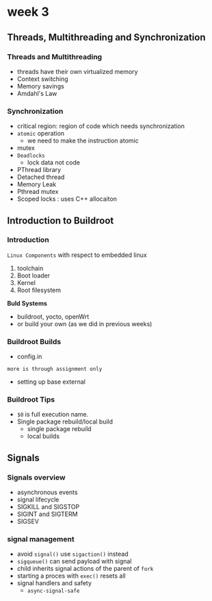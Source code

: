 # week 3

## Threads, Multithreading and Synchronization

### Threads and Multithreading

* threads have their own virtualized memory
* Context switching
* Memory savings
* Amdahl's Law

### Synchronization

* critical region: region of code which needs synchronization
* `atomic` operation
    * we need to make the instruction atomic
* mutex
* `Deadlocks`
    * lock data not code
* PThread library
* Detached thread
* Memory Leak
* Pthread mutex
* Scoped locks : uses C++ allocaiton


## Introduction to Buildroot

### Introduction
`Linux Components` with respect to embedded linux

1. toolchain
2. Boot loader
3. Kernel
4. Root filesystem

**Buld Systems**

* buildroot, yocto, openWrt
* or build your own (as we did in previous weeks)


### Buildroot Builds

* config.in

`more is through assignment only`

* setting up base external

### Buildroot Tips

* `$0` is full execution name. 
* Single package rebuild/local build 
    * single package rebuild
    * local builds


## Signals

### Signals overview

* asynchronous events
* signal lifecycle
* SIGKILL and SIGSTOP
* SIGINT and SIGTERM
* SIGSEV

### signal management

* avoid `signal()` use `sigaction()` instead
* `sigqueue()` can send payload with signal
* child inherits signal actions of the parent of `fork`
* starting a proces with `exec()` resets all
* signal handlers and safety
    * `async-signal-safe`



